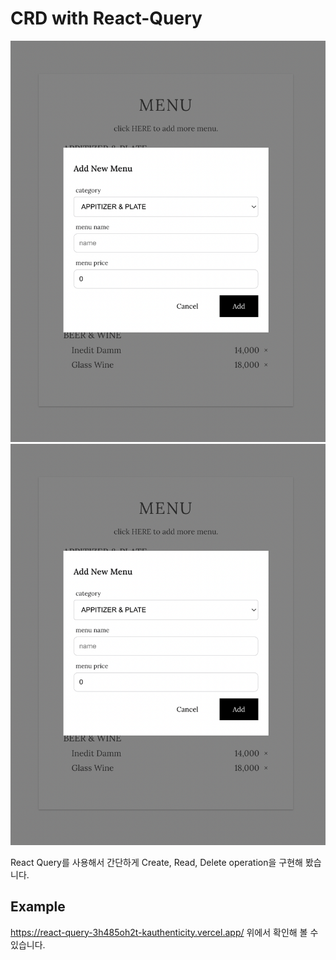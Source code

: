# CRD with React-Query 
![ex_screenshot1](./src/images/img1.png)
![ex_screenshot2](./src/images/img1.png)

React Query를 사용해서 간단하게 Create, Read, Delete operation을 구현해 봤습니다.


## Example
https://react-query-3h485oh2t-kauthenticity.vercel.app/
위에서 확인해 볼 수 있습니다.
